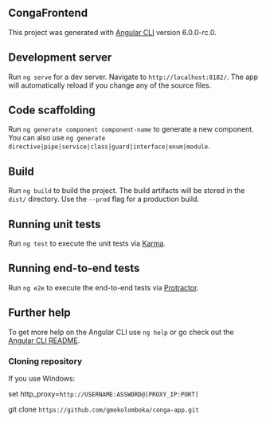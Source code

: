 
## CongaFrontend

This project was generated with [Angular CLI](https://github.com/angular/angular-cli) version 6.0.0-rc.0.

## Development server

Run `ng serve` for a dev server. Navigate to `http://localhost:8182/`. The app will automatically reload if you change any of the source files.

## Code scaffolding

Run `ng generate component component-name` to generate a new component. You can also use `ng generate directive|pipe|service|class|guard|interface|enum|module`.

## Build

Run `ng build` to build the project. The build artifacts will be stored in the `dist/` directory. Use the `--prod` flag for a production build.

## Running unit tests

Run `ng test` to execute the unit tests via [Karma](https://karma-runner.github.io).

## Running end-to-end tests

Run `ng e2e` to execute the end-to-end tests via [Protractor](http://www.protractortest.org/).

## Further help

To get more help on the Angular CLI use `ng help` or go check out the [Angular CLI README](https://github.com/angular/angular-cli/blob/master/README.md).

### Cloning repository

If you use Windows:

set http_proxy=`http://USERNAME:ASSWORD@[PROXY_IP:PORT]`

git clone `https://github.com/gmokolomboka/conga-app.git`

